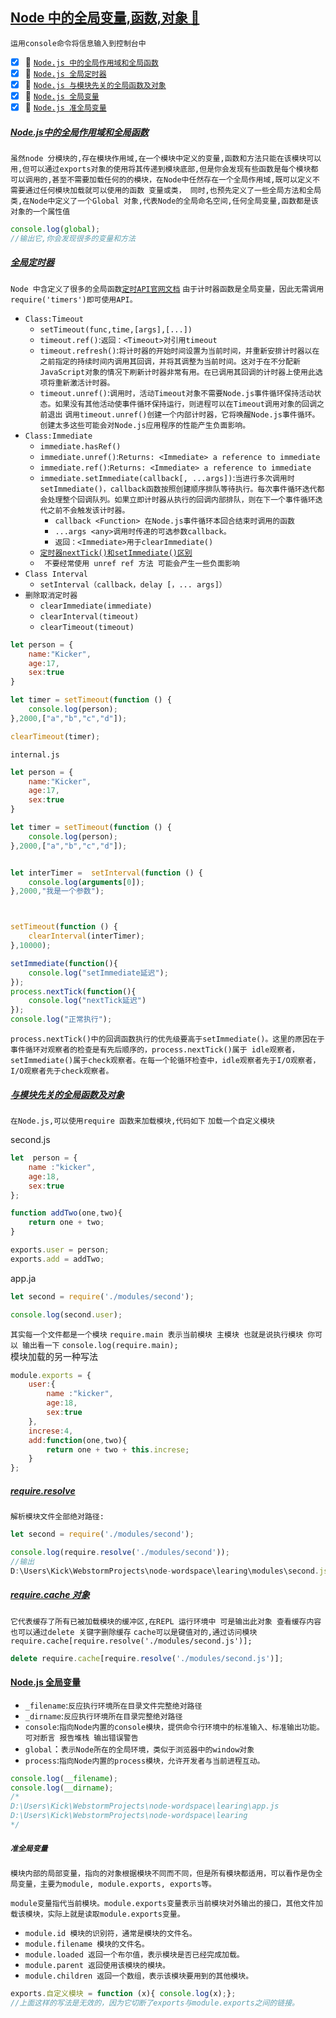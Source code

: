 <a href="#top" id="top" >Node 中的全局变量,函数,对象 :maple_leaf:</a>
-----
`运用console命令将信息输入到控制台中`

- [x] :maple_leaf: <a href="#Node">`Node.js 中的全局作用域和全局函数`</a>
- [x] :maple_leaf: <a href="#NodeTimer">`Node.js 全局定时器`</a>
- [x] :maple_leaf: <a href="#NodeGlobal">`Node.js 与模块先关的全局函数及对象`</a>
- [x] :maple_leaf: <a href="#NodeVariables">`Node.js 全局变量`</a> 
- [x] :maple_leaf: <a href="#NodeModuleVariable">`Node.js 准全局变量`</a> 
  
##### [Node.js中的全局作用域和全局函数](#) <span id="Node"></span>
`虽然node 分模块的,存在模块作用域,在一个模块中定义的变量,函数和方法只能在该模块可以用,但可以通过exports对象的使用将其传递到模块底部,但是你会发现有些函数是每个模块都可以调用的,甚至不需要加载任何的的模块，在Node中任然存在一个全局作用域,既可以定义不需要通过任何模块加载就可以使用的函数 变量或类，
同时,也预先定义了一些全局方法和全局类,在Node中定义了一个Global 对象,代表Node的全局命名空间,任何全局变量,函数都是该对象的一个属性值`
```javascript
console.log(global);
//输出它,你会发现很多的变量和方法
```


##### [全局定时器](#) <span id="NodeTimer"></span> 
`Node 中含定义了很多的全局函数`[`定时API官网文档`](https://nodejs.org/api/timers.html) `由于计时器函数是全局变量，因此无需调用require('timers')即可使用API。`
* `Class:Timeout`
    * `setTimeout(func,time,[args],[...])`
    * `timeout.ref()`:`返回：<Timeout>对引用timeout`
    * `timeout.refresh()`:`将计时器的开始时间设置为当前时间，并重新安排计时器以在之前指定的持续时间内调用其回调，并将其调整为当前时间。这对于在不分配新JavaScript对象的情况下刷新计时器非常有用。在已调用其回调的计时器上使用此选项将重新激活计时器。`
    * `timeout.unref()`:`调用时，活动Timeout对象不需要Node.js事件循环保持活动状态。如果没有其他活动使事件循环保持运行，则进程可以在Timeout调用对象的回调之前退出` `调用timeout.unref()创建一个内部计时器，它将唤醒Node.js事件循环。创建太多这些可能会对Node.js应用程序的性能产生负面影响。`
* `Class:Immediate`  
    * `immediate.hasRef()`
    * `immediate.unref()`:`Returns: <Immediate> a reference to immediate`
    * `immediate.ref()`:`Returns: <Immediate> a reference to immediate`
    * `immediate.setImmediate(callback[, ...args])`:`当进行多次调用时setImmediate()，callback函数按照创建顺序排队等待执行。每次事件循环迭代都会处理整个回调队列。如果立即计时器从执行的回调内部排队，则在下一个事件循环迭代之前不会触发该计时器。`
        * `callback <Function> 在Node.js事件循环本回合结束时调用的函数`
        * `...args <any>调用时传递的可选参数callback。`
        * `返回：<Immediate>用于clearImmediate()`
    * [`定时器nextTick()和setImmediate()区别`](https://www.jb51.net/article/57882.htm)    
    * ` 不要经常使用 unref ref 方法 可能会产生一些负面影响`
* `Class Interval`
    * `setInterval（callback，delay [，... args]）`
* `删除取消定时器`
    * `clearImmediate(immediate)`
    * `clearInterval(timeout)`
    * `clearTimeout(timeout)`
```javascript
let person = {
    name:"Kicker",
    age:17,
    sex:true
}

let timer = setTimeout(function () {
    console.log(person);
},2000,["a","b","c","d"]);

clearTimeout(timer);
```

`internal.js`
```javascript
let person = {
    name:"Kicker",
    age:17,
    sex:true
}

let timer = setTimeout(function () {
    console.log(person);
},2000,["a","b","c","d"]);


let interTimer =  setInterval(function () {
    console.log(arguments[0]);
},2000,"我是一个参数");



setTimeout(function () {
    clearInterval(interTimer);
},10000);

```


```javascript
setImmediate(function(){
    console.log("setImmediate延迟");
});
process.nextTick(function(){
    console.log("nextTick延迟")
});
console.log("正常执行");
```
`process.nextTick()中的回调函数执行的优先级要高于setImmediate()。这里的原因在于事件循环对观察者的检查是有先后顺序的，process.nextTick()属于
idle观察者，setImmediate()属于check观察者。在每一个轮循环检查中，idle观察者先于I/O观察者，I/O观察者先于check观察者。`

##### [与模块先关的全局函数及对象](#) <span id="NodeGlobal"></span>
`在Node.js,可以使用require 函数来加载模块,代码如下` `加载一个自定义模块`<br/>

second.js
```javascript
let  person = {
    name :"kicker",
    age:18,
    sex:true
};

function addTwo(one,two){
    return one + two;
}

exports.user = person;
exports.add = addTwo;
```
app.ja
```javascript
let second = require('./modules/second');

console.log(second.user);
```
`其实每一个文件都是一个模块` `require.main 表示当前模块 主模块 也就是说执行模块 你可以 输出看一下` `console.log(require.main);`<br/>
模块加载的另一种写法
```javascript
module.exports = {
    user:{
        name :"kicker",
        age:18,
        sex:true
    },
    increse:4,
    add:function(one,two){
        return one + two + this.increse;
    }
};
```
##### [require.resolve](#)
`解析模块文件全部绝对路径:`

```javascript
let second = require('./modules/second');

console.log(require.resolve('./modules/second'));
//输出
D:\Users\Kick\WebstormProjects\node-wordspace\learing\modules\second.js
```
##### [require.cache 对象](#)
`它代表缓存了所有已被加载模块的缓冲区,在REPL 运行环境中 可是输出此对象 查看缓存内容`  `也可以通过delete 关键字删除缓存`
`cache可以是键值对的,通过访问模块 require.cache[require.resolve('./modules/second.js')];`
```javascript
delete require.cache[require.resolve('./modules/second.js')];
```
#### [Node.js 全局变量](#) <span id="NodeVariables"></span> 
* `_filename`:`反应执行环境所在目录文件完整绝对路径`
* `_dirname`:`反应执行环境所在目录完整绝对路径`
* `console`:`指向Node内置的console模块，提供命令行环境中的标准输入、标准输出功能。可对断言 报告堆栈 输出错误警告`
* `global`：`表示Node所在的全局环境，类似于浏览器中的window对象`
* `process`:`指向Node内置的process模块，允许开发者与当前进程互动。`
```javascript
console.log(__filename);
console.log(__dirname);
/*
D:\Users\Kick\WebstormProjects\node-wordspace\learing\app.js
D:\Users\Kick\WebstormProjects\node-wordspace\learing
*/
```

##### `准全局变量` <span id="NodeModuleVariable"></span>
`模块内部的局部变量，指向的对象根据模块不同而不同，但是所有模块都适用，可以看作是伪全局变量，主要为module, module.exports, exports等。` <br/>

`module变量指代当前模块。module.exports变量表示当前模块对外输出的接口，其他文件加载该模块，实际上就是读取module.exports变量。`

* `module.id 模块的识别符，通常是模块的文件名。`
* `module.filename 模块的文件名。`
* `module.loaded 返回一个布尔值，表示模块是否已经完成加载。`
* `module.parent 返回使用该模块的模块。`
* `module.children 返回一个数组，表示该模块要用到的其他模块。`

```javascript
exports.自定义模块 = function (x){ console.log(x);};
//上面这样的写法是无效的，因为它切断了exports与module.exports之间的链接。
```





















